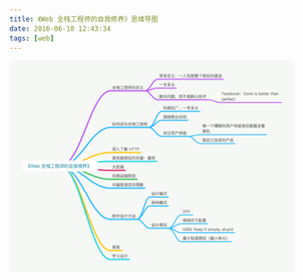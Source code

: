 ```yaml
---
title: 《Web 全栈工程师的自我修养》思维导图
date: 2016-06-10 12:43:34
tags: [web]
---
```


![《Web 全栈工程师的自我修养》思维导图](/images/webfullstackmindnoe.png)
